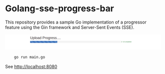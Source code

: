 # Golang-sse-progress-bar

This repository provides a sample Go implementation of a progressor feature using the Gin framework and Server-Sent Events (SSE). 

![image](golang-sse-progress-bar.png)


```sh
    go run main.go
```

See [http://localhost:8080](http://localhost:8080)
